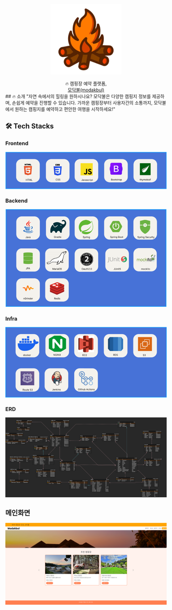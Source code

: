 <p align="center">
    <img src="https://github.com/aflyingmole/image/blob/main/fire.png" alt="pick-git-logo" width="220" height="220">
</p>

<div align="center">
  🔥 캠핑장 예약 플랫폼, <br>
  <a href="https://modakbul.shop">모닥불(modakbul)</a>
</div>
## 🔥 소개
"자연 속에서의 힐링을 원하시나요? 모닥불은 다양한 캠핑지 정보를 제공하며, 손쉽게 예약을 진행할 수 있습니다. 가까운 캠핑장부터 사용자간의 소통까지, 모닥불에서 원하는 캠핑지를 예약하고 편안한 여행을 시작하세요!"





## 🛠 Tech Stacks

### Frontend
![프론트](https://github.com/aflyingmole/image/blob/main/front.png)

### Backend
![백엔드](https://github.com/aflyingmole/image/blob/main/back.png)

### Infra
![인프라](https://github.com/aflyingmole/image/blob/main/infra.png)

### ERD
![erd](https://github.com/aflyingmole/image/blob/main/모닥불.png)


## 메인화면
![main](https://github.com/aflyingmole/image/blob/main/main.png)
  

 


 ###
 
